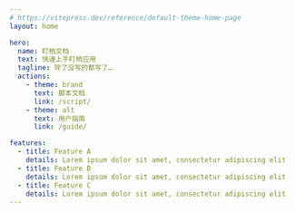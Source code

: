 ```yaml
---
# https://vitepress.dev/reference/default-theme-home-page
layout: home

hero:
  name: 盯梢文档
  text: 快速上手盯梢应用
  tagline: 除了没写的都写了…
  actions:
    - theme: brand
      text: 脚本文档
      link: /script/
    - theme: alt
      text: 用户指南
      link: /guide/

features:
  - title: Feature A
    details: Lorem ipsum dolor sit amet, consectetur adipiscing elit
  - title: Feature B
    details: Lorem ipsum dolor sit amet, consectetur adipiscing elit
  - title: Feature C
    details: Lorem ipsum dolor sit amet, consectetur adipiscing elit
---
```

